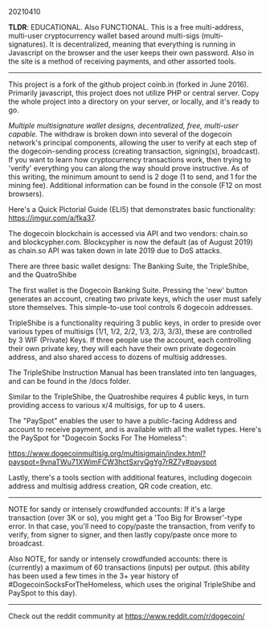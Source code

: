 20210410

**TLDR**: EDUCATIONAL. Also FUNCTIONAL. This is a free multi-address, multi-user cryptocurrency wallet based around multi-sigs (multi-signatures). It is decentralized, meaning that everything is running in Javascript on the browser and the user keeps their own password. Also in the site is a method of receiving payments, and other assorted tools.


**********************************************

This project is a fork of the github project coinb.in (forked in June 2016). Primarily javascript, this project does not utilize PHP or central server. Copy the whole project into a directory on your server, or locally, and it's ready to go.

*Multiple multisignature wallet designs, decentralized, free, multi-user capable.* The withdraw is broken down into several of the dogecoin network's principal components, allowing the user to verify at each step of the dogecoin-sending process (creating transaction, signing(s), broadcast). If you want to learn how cryptocurrency transactions work, then trying to 'verify' everything you can along the way should prove instructive. As of this writing, the minimum amount to send is 2 doge (1 to send, and 1 for the mining fee). Additional information can be found in the console (F12 on most browsers).

Here's a Quick Pictorial Guide (ELI5) that demonstrates basic functionality: https://imgur.com/a/fka37.

The dogecoin blockchain is accessed via API and two vendors: chain.so and blockcypher.com. Blockcypher is now the default (as of August 2019) as chain.so API was taken down in late 2019 due to DoS attacks.

There are three basic wallet designs: The Banking Suite, the TripleShibe, and the QuatroShibe

The first wallet is the Dogecoin Banking Suite. Pressing the 'new' button generates an account, creating two private keys, which the user must safely store themselves. This simple-to-use tool controls 6 dogecoin addresses.

TripleShibe is a functionality requiring 3 public keys, in order to preside over various types of multisigs (1/1, 1/2, 2/2, 1/3, 2/3, 3/3), these are controlled by 3 WIF (Private) Keys. If three people use the account, each controlling their own private key, they will each have their own private dogecoin address, and also shared access to dozens of multisig addresses. 

The TripleShibe Instruction Manual has been translated into ten languages, and can be found in the /docs folder.

Similar to the TripleShibe, the Quatroshibe requires 4 public keys, in turn providing access to various x/4 multisigs, for up to 4 users.

The "PaySpot" enables the user to have a public-facing Address and account to receive payment, and is available with all the wallet types. Here's the PaySpot for "Dogecoin Socks For The Homeless": 

https://www.dogecoinmultisig.org/multisigmain/index.html?payspot=9vnaTWu71XWimFCW3hctSxryQgYg7rRZ7y#payspot

Lastly, there's a tools section with additional features, including dogecoin address and multisig address creation, QR code creation, etc.

*******************************************************************************************************************

NOTE for sandy or intensely crowdfunded accounts: If it's a large transaction (over 3K or so), you might get a 'Too Big for Browser'-type error. In that case, you'll need to copy/paste the transaction, from verify to verify, from signer to signer, and then lastly copy/paste once more to broadcast. 

Also NOTE, for sandy or intensely crowdfunded accounts: there is (currently) a maximum of 60 transactions (inputs) per output. (this ability has been used a few times in the 3+ year history of #DogecoinSocksForTheHomeless, which uses the original TripleShibe and PaySpot to this day).

**********************************************************************************************************

Check out the reddit community at https://www.reddit.com/r/dogecoin/



